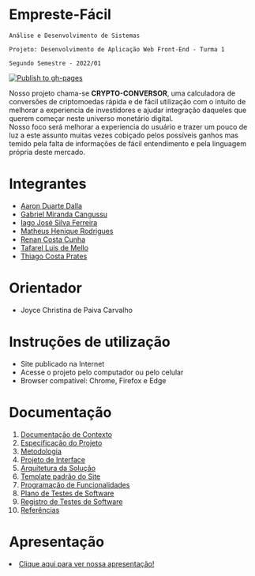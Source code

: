 # Empreste-Fácil 

`Análise e Desenvolvimento de Sistemas`

`Projeto: Desenvolvimento de Aplicação Web Front-End - Turma 1`

`Segundo Semestre - 2022/01`

[![Publish to gh-pages](https://github.com/ICEI-PUC-Minas-PMV-ADS/crypto-conversor/actions/workflows/publish.yml/badge.svg)](https://github.com/ICEI-PUC-Minas-PMV-ADS/crypto-conversor/actions/workflows/publish.yml)

Nosso projeto chama-se **CRYPTO-CONVERSOR**, uma calculadora de conversões de criptomoedas rápida e de fácil utilização com o intuito de melhorar a experiencia de investidores e ajudar integração daqueles que querem começar neste universo monetário digital. </br>
Nosso foco será melhorar a experiencia do usuário e trazer um pouco de luz a este assunto muitas vezes cobiçado pelos possíveis ganhos mas temido pela falta de informações de fácil entendimento e pela linguagem própria deste mercado.

# Integrantes

* <a href="https://github.com/aarondalla">Aaron Duarte Dalla</a>
* <a href="https://github.com/gamirca">Gabriel Miranda Cangussu</a>
* <a href="https://github.com/iagxferreira">Iago José Silva Ferreira</a>
* <a href="https://github.com/mths1094">Matheus Henique Rodrigues</a>
* <a href="https://github.com/RENANCC1994">Renan Costa Cunha</a>
* <a href="https://github.com/Tafarel-Mello">Tafarel Luis de Mello</a>
* <a href="https://github.com/tprates">Thiago Costa Prates</a>

# Orientador

* Joyce Christina de Paiva Carvalho

# Instruções de utilização

* Site publicado na Internet
* Acesse o projeto pelo computador ou pelo celular
* Browser compatível: Chrome, Firefox e Edge

# Documentação

<ol>
<li><a href="docs/01-Documentação de Contexto.md"> Documentação de Contexto</a></li>
<li><a href="docs/02-Especificação do Projeto.md"> Especificação do Projeto</a></li>
<li><a href="docs/03-Metodologia.md"> Metodologia</a></li>
<li><a href="docs/04-Projeto de Interface.md"> Projeto de Interface</a></li>
<li><a href="docs/05-Arquitetura da Solução.md"> Arquitetura da Solução</a></li>
<li><a href="docs/06-Template padrão do Site.md"> Template padrão do Site</a></li>
<li><a href="docs/07-Programação de Funcionalidades.md"> Programação de Funcionalidades</a></li>
<li><a href="docs/08-Plano de Testes de Software.md"> Plano de Testes de Software</a></li>
<li><a href="docs/09-Registro de Testes de Software.md"> Registro de Testes de Software</a></li>
<li><a href="docs/10-Referências.md"> Referências</a></li>
</ol>



# Apresentação

<li><a href="presentation/README.md">Clique aqui para ver nossa apresentação!</a></li>
